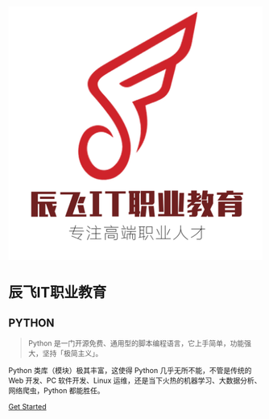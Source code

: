 ![logo](imgs/logo.png ':size=130x130')
# 辰飞IT职业教育
## PYTHON

> Python 是一门开源免费、通用型的脚本编程语言，它上手简单，功能强大，坚持「极简主义」。

Python 类库（模块）极其丰富，这使得 Python 几乎无所不能，不管是传统的 Web 开发、PC 软件开发、Linux 运维，还是当下火热的机器学习、大数据分析、网络爬虫，Python 都能胜任。

[Get Started](README.md)